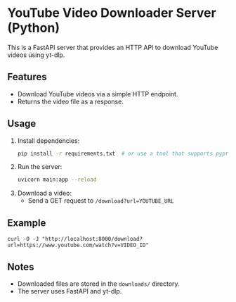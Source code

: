 # YouTube Video Downloader Server (Python)

This is a FastAPI server that provides an HTTP API to download YouTube videos using yt-dlp.

## Features
- Download YouTube videos via a simple HTTP endpoint.
- Returns the video file as a response.

## Usage
1. Install dependencies:
   ```sh
   pip install -r requirements.txt  # or use a tool that supports pyproject.toml
   ```
2. Run the server:
   ```sh
   uvicorn main:app --reload
   ```
3. Download a video:
   - Send a GET request to `/download?url=YOUTUBE_URL`

## Example
```
curl -O -J "http://localhost:8000/download?url=https://www.youtube.com/watch?v=VIDEO_ID"
```

## Notes
- Downloaded files are stored in the `downloads/` directory.
- The server uses FastAPI and yt-dlp.

